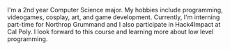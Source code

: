 I'm a 2nd year Computer Science major. My hobbies include programming, videogames, cosplay, art,
and game development. Currently, I'm interning part-time for Northrop Grummand and I also 
participate in Hack4Impact at Cal Poly. I look forward to this course and learning more
about low level programming. 